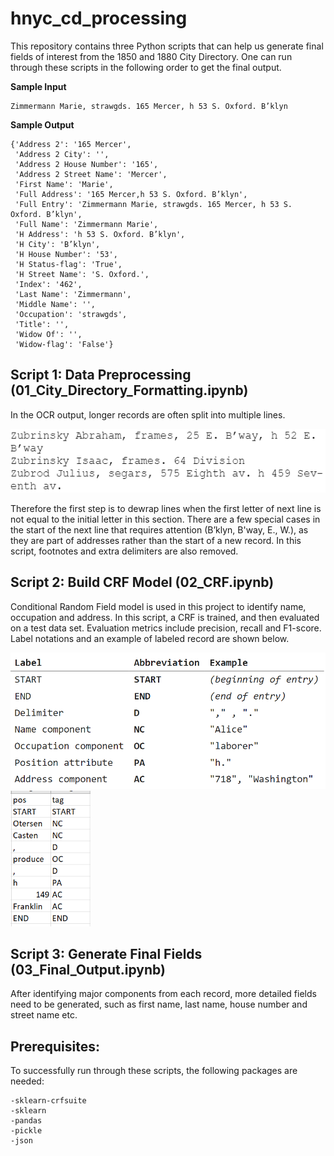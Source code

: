 # hnyc_cd_processing

This repository contains three Python scripts that can help us generate final fields of interest from the 1850 and 1880 City Directory. One can run through these scripts in the following order to get the final output.

**Sample Input**

```
Zimmermann Marie, strawgds. 165 Mercer, h 53 S. Oxford. B’klyn
```

**Sample Output**

```
{'Address 2': '165 Mercer',
 'Address 2 City': '',
 'Address 2 House Number': '165',
 'Address 2 Street Name': 'Mercer',
 'First Name': 'Marie',
 'Full Address': '165 Mercer,h 53 S. Oxford. B’klyn',
 'Full Entry': 'Zimmermann Marie, strawgds. 165 Mercer, h 53 S. Oxford. B’klyn',
 'Full Name': 'Zimmermann Marie',
 'H Address': 'h 53 S. Oxford. B’klyn',
 'H City': 'B’klyn',
 'H House Number': '53',
 'H Status-flag': 'True',
 'H Street Name': 'S. Oxford.',
 'Index': '462',
 'Last Name': 'Zimmermann',
 'Middle Name': '',
 'Occupation': 'strawgds',
 'Title': '',
 'Widow Of': '',
 'Widow-flag': 'False'}
```

## Script 1: Data Preprocessing (01_City_Directory_Formatting.ipynb)

In the OCR output, longer records are often split into multiple lines. 

<img src="https://github.com/CenterForSpatialResearch/hnyc_cd_processing/blob/master/image_1.PNG" width="512">

Therefore the first step is to dewrap lines when the first letter of next line is not equal to the initial letter in this section. There are a few special cases in the start of the next line that requires attention (B’klyn, B'way, E., W.), as they are part of addresses rather than the start of a new record. In this script, footnotes and extra delimiters are also removed.

## Script 2: Build CRF Model (02_CRF.ipynb)

Conditional Random Field model is used in this project to identify name, occupation and address. In this script, a CRF is trained, and then evaluated on a test data set. Evaluation metrics include precision, recall and F1-score. Label notations and an example of labeled record are shown below.

<p float="left">
  <img src="https://github.com/CenterForSpatialResearch/hnyc_cd_processing/blob/master/label_notation.PNG" width="512">
  <img src="https://github.com/CenterForSpatialResearch/hnyc_cd_processing/blob/master/record_label.PNG" width="128">
<p>
  
## Script 3: Generate Final Fields (03_Final_Output.ipynb)
After identifying major components from each record, more detailed fields need to be generated, such as first name, last name, house number and street name etc.

## Prerequisites:
To successfully run through these scripts, the following packages are needed:

```
-sklearn-crfsuite
-sklearn
-pandas
-pickle
-json
```
